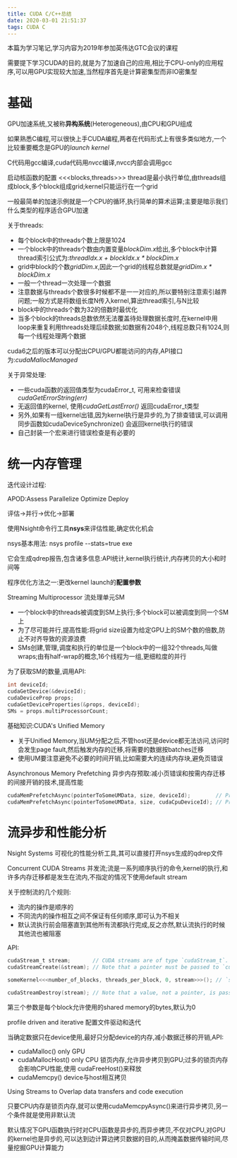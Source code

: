```yaml
---
title: CUDA C/C++总结
date: 2020-03-01 21:51:37
tags: CUDA C
---
```


本篇为学习笔记,学习内容为2019年参加英伟达GTC会议的课程

需要提下学习CUDA的目的,就是为了加速自己的应用,相比于CPU-only的应用程序,可以用GPU实现较大加速,当然程序首先是计算密集型而非IO密集型

# 基础

GPU加速系统,又被称**异构系统**(Heterogeneous),由CPU和GPU组成

如果熟悉C编程,可以很快上手CUDA编程,两者在代码形式上有很多类似地方,一个比较重要概念是GPU的*launch kernel*

C代码用gcc编译,cuda代码用*nvcc*编译,nvcc内部会调用gcc

启动核函数的配置 <<<blocks,threads>>> thread是最小执行单位,由threads组成block,多个block组成grid;kernel只能运行在一个grid

一般最简单的加速示例就是一个CPU的循环,执行简单的算术运算;主要是暗示我们什么类型的程序适合GPU加速

关于threads:

* 每个block中的threads个数上限是1024
* 一个block中的threads个数由内置变量*blockDim.x*给出,多个block中计算thread索引公式为:*threadIdx.x + blockIdx.x * blockDim.x*
* grid中block的个数*gridDim.x*,因此一个grid的线程总数就是*gridDim.x * blockDim.x*
* 一般一个thread一次处理一个数据
* 注意数据与threads个数很多时候都不是一一对应的,所以要特别注意索引越界问题;一般方式是将数组长度N传入kernel,算出thread索引,与N比较
* block中的threads个数为32的倍数时最优化
* 当多个block的threads总数依然无法覆盖待处理数据长度时,在kernel中用loop来重复利用threads处理后续数据;如数据有2048个,线程总数只有1024,则每一个线程处理两个数据

cuda6之后的版本可以分配出CPU/GPU都能访问的内存,API接口为:*cudaMallocManaged*

关于异常处理:

* 一些cuda函数的返回值类型为cudaError_t, 可用来检查错误*cudaGetErrorString(err)*
* 无返回值的kernel, 使用*cudaGetLastError()* 返回cudaError_t类型
* 另外,如果有一组kernel出错,因为kernel执行是异步的,为了排查错误,可以调用同步函数如cudaDeviceSynchronize() 会返回kernel执行的错误
* 自己封装一个宏来进行错误检查是有必要的

# 统一内存管理

迭代设计过程:

APOD:Assess Parallelize Optimize Deploy

评估->并行->优化->部署

使用Nsight命令行工具**nsys**来评估性能,确定优化机会

nsys基本用法: nsys profile --stats=true exe

它会生成qdrep报告,包含诸多信息:API统计,kernel执行统计,内存拷贝的大小和时间等

程序优化方法之一:更改kernel launch的**配置参数**

Streaming Multiprocessor 流处理单元SM

* 一个block中的threads被调度到SM上执行;多个block可以被调度到同一个SM上
* 为了尽可能并行,提高性能:将grid size设置为给定GPU上的SM个数的倍数,防止不对齐导致的资源浪费
* SMs创建,管理,调度和执行的单位是一个block中的一组32个threads,叫做wraps;由有half-wrap的概念,16个线程为一组,更细粒度的并行

为了获取SM的数量,调用API:
```c
int deviceId;
cudaGetDevice(&deviceId);
cudaDeviceProp props;
cudaGetDeviceProperties(&props, deviceId);
SMs = props.multiProcessorCount;
```

基础知识:CUDA's Unified Memory

* 关于Unified Memory,当UM分配之后,不管host还是device都无法访问,访问时会发生page fault,然后触发内存的迁移,将需要的数据按batches迁移
* 使用UM要注意避免不必要的时间开销,比如需要大的连续内存块,避免页错误


Asynchronous Memory Prefetching
异步内存预取:减小页错误和按需内存迁移的间接开销的技术,提高性能
```c
cudaMemPrefetchAsync(pointerToSomeUMData, size, deviceId);        // Prefetch to GPU device.
cudaMemPrefetchAsync(pointerToSomeUMData, size, cudaCpuDeviceId); // Prefetch to host. `cudaCpuDeviceId`
```

# 流异步和性能分析

Nsight Systems 可视化的性能分析工具,其可以直接打开nsys生成的qdrep文件

Concurrent CUDA Streams 并发流;流是一系列顺序执行的命令,kernel的执行,和许多内存迁移都是发生在流内,不指定的情况下使用default stream

关于控制流的几个规则:
* 流内的操作是顺序的
* 不同流内的操作相互之间不保证有任何顺序,即可认为不相关
* 默认流执行前会阻塞直到其他所有流都执行完成,反之亦然,默认流执行的时候其他流也被阻塞

API:
```c
cudaStream_t stream;       // CUDA streams are of type `cudaStream_t`.
cudaStreamCreate(&stream); // Note that a pointer must be passed to `cudaCreateStream`.

someKernel<<<number_of_blocks, threads_per_block, 0, stream>>>(); // `stream` is passed as 4th EC argument.

cudaStreamDestroy(stream); // Note that a value, not a pointer, is passed to `cudaDestroyStream`.
```

第三个参数是每个block允许使用的shared memory的bytes,默认为0

profile driven and iterative 配置文件驱动和迭代

当确定数据只在device使用,最好只分配device的内存,减小数据迁移的开销,API:
* cudaMalloc()  only GPU
* cudaMallocHost() only CPU 锁页内存,允许异步拷贝到GPU;过多的锁页内存会影响CPU性能,使用 cudaFreeHost()来释放
* cudaMemcpy() device与host相互拷贝

Using Streams to Overlap data transfers and code execution

只要CPU内存是锁页内存,就可以使用cudaMemcpyAsync()来进行异步拷贝,另一个条件就是使用非默认流

默认情况下GPU函数执行时对CPU函数是异步的,而异步拷贝,不仅对CPU,对GPU的kernel也是异步的,可以达到边计算边拷贝数据的目的,从而掩盖数据传输时间,尽量挖掘GPU计算能力


